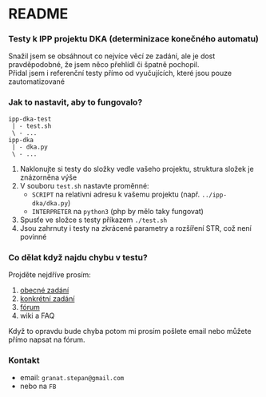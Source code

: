 # README #

### Testy k IPP projektu DKA (determinizace konečného automatu) ###

Snažil jsem se obsáhnout co nejvíce věcí ze zadání, ale je dost pravděpodobné, že jsem něco přehlídl či špatně pochopil.  
Přidal jsem i referenční testy přímo od vyučujících, které jsou pouze zautomatizované

### Jak to nastavit, aby to fungovalo? ###

```
ipp-dka-test
 | - test.sh
 \ - ...
ipp-dka
 | - dka.py
 \ - ...
```

1. Naklonujte si testy do složky vedle vašeho projektu, struktura složek je znázorněna výše
2. V souboru `test.sh` nastavte proměnné:
    * `SCRIPT` na relativni adresu k vašemu projektu (např. `../ipp-dka/dka.py`)
    * `INTERPRETER` na `python3` (php by mělo taky fungovat)
3. Spusťe ve složce s testy příkazem `./test.sh`
4. Jsou zahrnuty i testy na zkrácené parametry a rozšíření STR, což není povinné

### Co dělat když najdu chybu v testu? ###
Projděte nejdříve prosím:

1. [obecné zadání](https://wis.fit.vutbr.cz/FIT/st/course-files-st.php/course/IPP-IT/projects/2014-2015/Zadani/proj2015.pdf?cid=9999)
2. [konkrétní zadání](https://wis.fit.vutbr.cz/FIT/st/course-files-st.php/course/IPP-IT/projects/2014-2015/Zadani/dka.pdf?cid=9999)
3. [fórum](https://wis.fit.vutbr.cz/FIT/st/phorum-msg-show.php?pid=1039&last_id=38954&xmode=all)
4. wiki a FAQ

Když to opravdu bude chyba potom mi prosím pošlete email nebo můžete přímo napsat na fórum.

### Kontakt ###

* email: `granat.stepan@gmail.com`
* nebo na `FB`